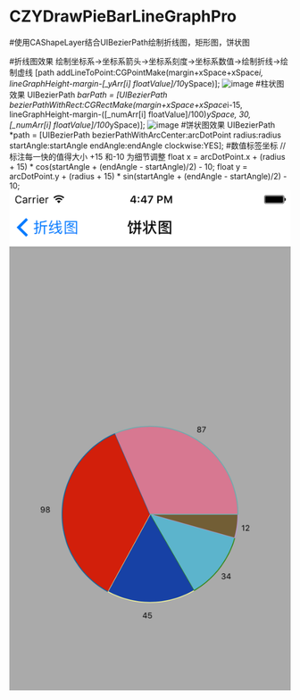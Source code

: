 # CZYDrawPieBarLineGraphPro
#使用CAShapeLayer结合UIBezierPath绘制折线图，矩形图，饼状图

#折线图效果 绘制坐标系->坐标系箭头->坐标系刻度->坐标系数值->绘制折线->绘制虚线
        [path addLineToPoint:CGPointMake(margin+xSpace+xSpace*i, lineGraphHeight-margin-[_yArr[i] floatValue]/10*ySpace)];
![image](https://github.com/ITIosEthan/CzyDrawPieBarLineGraphProDemo/blob/master/Simulator%20Screen%20Shot%202016%E5%B9%B412%E6%9C%8823%E6%97%A5%20%E4%B8%8B%E5%8D%884.47.14.png)
#柱状图效果
        UIBezierPath *barPath = [UIBezierPath bezierPathWithRect:CGRectMake(margin+xSpace+xSpace*i-15,
                                                                            lineGraphHeight-margin-([_numArr[i] floatValue]/100)*ySpace,
                                                                            30,
                                                                            [_numArr[i] floatValue]/100*ySpace)];
![image](https://github.com/ITIosEthan/CzyDrawPieBarLineGraphProDemo/blob/master/Simulator%20Screen%20Shot%202016%E5%B9%B412%E6%9C%8823%E6%97%A5%20%E4%B8%8B%E5%8D%884.47.18.png)
#饼状图效果
        UIBezierPath *path = [UIBezierPath bezierPathWithArcCenter:arcDotPoint radius:radius startAngle:startAngle endAngle:endAngle clockwise:YES];
#数值标签坐标
        //标注每一快的值得大小 +15 和-10 为细节调整
        float x = arcDotPoint.x + (radius + 15) * cos(startAngle + (endAngle - startAngle)/2) - 10;
        float y = arcDotPoint.y + (radius + 15) * sin(startAngle + (endAngle - startAngle)/2) - 10;
![image](https://github.com/ITIosEthan/CZYDrawPieBarLineGraphPro/blob/master/Simulator%20Screen%20Shot%202016%E5%B9%B412%E6%9C%8823%E6%97%A5%20%E4%B8%8B%E5%8D%884.47.21.png)
